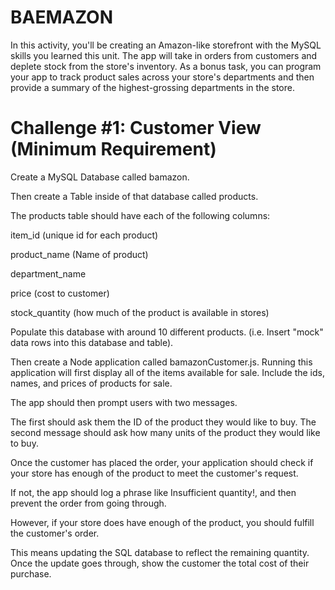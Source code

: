 # BAEMAZON
In this activity, you'll be creating an Amazon-like storefront with the MySQL skills you learned this unit. The app will take in orders from customers and deplete stock from the store's inventory. As a bonus task, you can program your app to track product sales across your store's departments and then provide a summary of the highest-grossing departments in the store.

# Challenge #1: Customer View (Minimum Requirement)


Create a MySQL Database called bamazon.


Then create a Table inside of that database called products.


The products table should have each of the following columns:


item_id (unique id for each product)


product_name (Name of product)


department_name


price (cost to customer)


stock_quantity (how much of the product is available in stores)




Populate this database with around 10 different products. (i.e. Insert "mock" data rows into this database and table).


Then create a Node application called bamazonCustomer.js. Running this application will first display all of the items available for sale. Include the ids, names, and prices of products for sale.


The app should then prompt users with two messages.

The first should ask them the ID of the product they would like to buy.
The second message should ask how many units of the product they would like to buy.



Once the customer has placed the order, your application should check if your store has enough of the product to meet the customer's request.

If not, the app should log a phrase like Insufficient quantity!, and then prevent the order from going through.



However, if your store does have enough of the product, you should fulfill the customer's order.

This means updating the SQL database to reflect the remaining quantity.
Once the update goes through, show the customer the total cost of their purchase.




